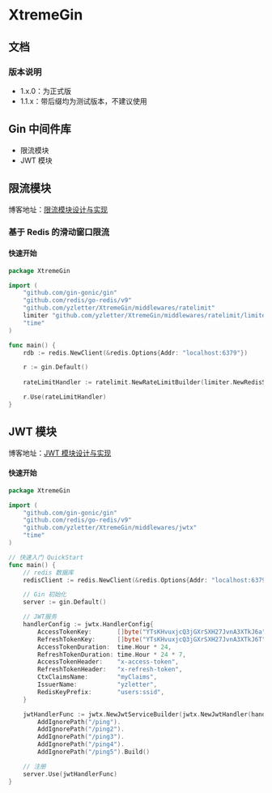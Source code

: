 # XtremeGin

## 文档

### 版本说明

- 1.x.0：为正式版
- 1.1.x：带后缀均为测试版本，不建议使用

## Gin 中间件库

- 限流模块
- JWT 模块

## 限流模块
博客地址：[限流模块设计与实现](https://yzletter.notion.site/Gin-Redis-1df89200bcae80b4802dfe20582bda46)

### 基于 Redis 的滑动窗口限流

#### 快速开始

``` go
package XtremeGin

import (
	"github.com/gin-gonic/gin"
	"github.com/redis/go-redis/v9"
	"github.com/yzletter/XtremeGin/middlewares/ratelimit"
	limiter "github.com/yzletter/XtremeGin/middlewares/ratelimit/limiter/slide_window_limiter"
	"time"
)

func main() {
	rdb := redis.NewClient(&redis.Options{Addr: "localhost:6379"})

	r := gin.Default()
	
	rateLimitHandler := ratelimit.NewRateLimitBuilder(limiter.NewRedisSlideWindowLimiter(rdb, time.Minute, 10)).Build()

	r.Use(rateLimitHandler)
}
```



## JWT 模块

博客地址：[JWT 模块设计与实现](https://yzletter.notion.site/JWT-Token-1ec89200bcae80acb735e0fb4914cae4?pvs=74)
#### 快速开始

``` go
package XtremeGin

import (
	"github.com/gin-gonic/gin"
	"github.com/redis/go-redis/v9"
	"github.com/yzletter/XtremeGin/middlewares/jwtx"
	"time"
)

// 快速入门 QuickStart
func main() {
	// redis 数据库
	redisClient := redis.NewClient(&redis.Options{Addr: "localhost:6379"})

	// Gin 初始化
	server := gin.Default()

	// JWT服务
	handlerConfig := jwtx.HandlerConfig{
		AccessTokenKey:       []byte("YTsKHvuxjcQ3jGXrSXH27JvnA3XTkJ6a"),
		RefreshTokenKey:      []byte("YTsKHvuxjcQ3jGXrSXH27JvnA3XTkJ6T"),
		AccessTokenDuration:  time.Hour * 24,
		RefreshTokenDuration: time.Hour * 24 * 7,
		AccessTokenHeader:    "x-access-token",
		RefreshTokenHeader:   "x-refresh-token",
		CtxClaimsName:        "myClaims",
		IssuerName:           "yzletter",
		RedisKeyPrefix:       "users:ssid",
	}

	jwtHandlerFunc := jwtx.NewJwtServiceBuilder(jwtx.NewJwtHandler(handlerConfig, redisClient)).
		AddIgnorePath("/ping").
		AddIgnorePath("/ping2").
		AddIgnorePath("/ping3").
		AddIgnorePath("/ping4").
		AddIgnorePath("/ping5").Build()

	// 注册
	server.Use(jwtHandlerFunc)
}

```